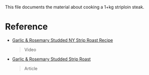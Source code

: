 This file documents the material about cooking a 1+kg striploin steak.

# Reference

- [Garlic & Rosemary Studded NY Strip Roast Recipe](https://www.youtube.com/watch?v=DductTc4EWU)

  > Video

- [Garlic & Rosemary Studded Strip Roast](https://www.certifiedangusbeef.com/recipes/Garlic-and-Rosemary-Studded-Strip-Roast)

  > Article

